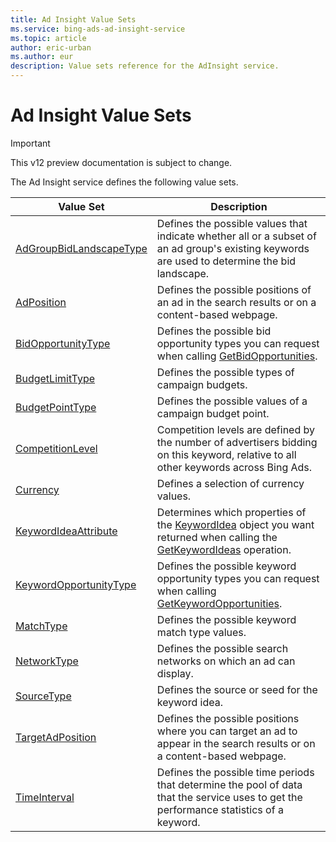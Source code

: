 ```yaml
---
title: Ad Insight Value Sets
ms.service: bing-ads-ad-insight-service
ms.topic: article
author: eric-urban
ms.author: eur
description: Value sets reference for the AdInsight service.
---
```

# Ad Insight Value Sets

> [!IMPORTANT]
> This v12 preview documentation is subject to change.

The Ad Insight service defines the following value sets.

|Value Set|Description|
|---|---|
|[AdGroupBidLandscapeType](adgroupbidlandscapetype.md)|Defines the possible values that indicate whether all or a subset of an ad group's existing keywords are used to determine the bid landscape.|
|[AdPosition](adposition.md)|Defines the possible positions of an ad in the search results or on a content-based webpage.|
|[BidOpportunityType](bidopportunitytype.md)|Defines the possible bid opportunity types you can request when calling [GetBidOpportunities](../ad-insight-service/getbidopportunities.md).|
|[BudgetLimitType](budgetlimittype.md)|Defines the possible types of campaign budgets.|
|[BudgetPointType](budgetpointtype.md)|Defines the possible values of a campaign budget point.|
|[CompetitionLevel](competitionlevel.md)|Competition levels are defined by the number of advertisers bidding on this keyword, relative to all other keywords across Bing Ads.|
|[Currency](currency.md)|Defines a selection of currency values.|
|[KeywordIdeaAttribute](keywordideaattribute.md)|Determines which properties of the [KeywordIdea](../ad-insight-service/keywordidea.md) object you want returned when calling the [GetKeywordIdeas](../ad-insight-service/getkeywordideas.md) operation.|
|[KeywordOpportunityType](keywordopportunitytype.md)|Defines the possible keyword opportunity types you can request when calling [GetKeywordOpportunities](../ad-insight-service/getkeywordopportunities.md).|
|[MatchType](matchtype.md)|Defines the possible keyword match type values.|
|[NetworkType](networktype.md)|Defines the possible search networks on which an ad can display.|
|[SourceType](sourcetype.md)|Defines the source or seed for the keyword idea.|
|[TargetAdPosition](targetadposition.md)|Defines the possible positions where you can target an ad to appear in the search results or on a content-based webpage.|
|[TimeInterval](timeinterval.md)|Defines the possible time periods that determine the pool of data that the service uses to get the performance statistics of a keyword.|
